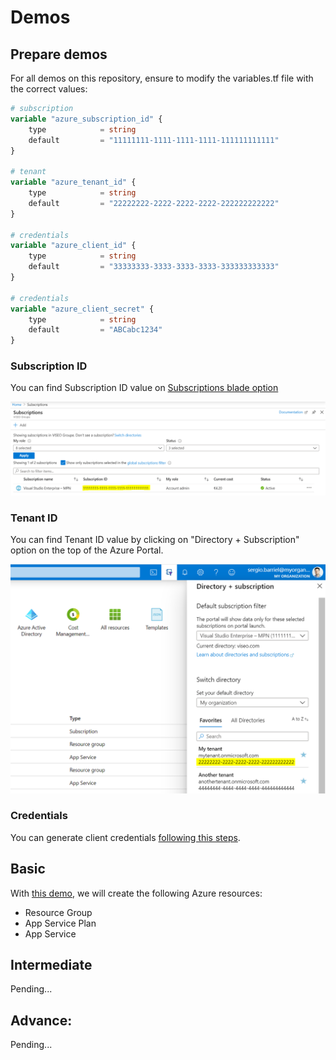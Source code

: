 # Demos

## Prepare demos

For all demos on this repository, ensure to modify the variables.tf file with the correct values:

```terraform
# subscription
variable "azure_subscription_id" {
    type            = string
    default         = "11111111-1111-1111-1111-111111111111"
}

# tenant
variable "azure_tenant_id" {
    type            = string
    default         = "22222222-2222-2222-2222-222222222222"
}

# credentials
variable "azure_client_id" {
    type            = string
    default         = "33333333-3333-3333-3333-333333333333"
}

# credentials
variable "azure_client_secret" {
    type            = string
    default         = "ABCabc1234"
}
```

### Subscription ID

You can find Subscription ID value on [Subscriptions blade option](https://portal.azure.com/#blade/Microsoft_Azure_Billing/SubscriptionsBlade)

![Subscriptions](/images/subscription.PNG)

### Tenant ID

You can find Tenant ID value by clicking on "Directory + Subscription" option on the top of the Azure Portal.

![Subscriptions](/images/tenant.PNG)

### Credentials

You can generate client credentials [following this steps](/docs/how-to-generate-client-credentials.md).

## Basic

With [this demo](/demos/app-service), we will create the following Azure resources:

- Resource Group
- App Service Plan
- App Service




## Intermediate

Pending...

## Advance: 

Pending...
